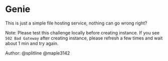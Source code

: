 # Genie

This is just a simple file hosting service, nothing can go wrong right?

Note: Please test this challenge locally before creating instance. If you see `502 Bad Gateway` after creating instance, please refresh a few times and wait about 1 min and try again.

Author: @splitline @maple3142


